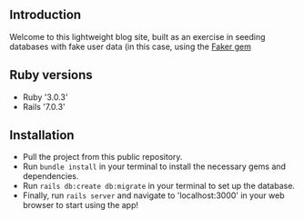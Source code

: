 ## Introduction
Welcome to this lightweight blog site, built as an exercise in seeding databases with fake user data (in this case, using the [Faker gem](https://github.com/faker-ruby/faker)

## Ruby versions
- Ruby '3.0.3'
- Rails '7.0.3'

## Installation
- Pull the project from this public repository.
- Run `bundle install` in your terminal to install the necessary gems and dependencies.
- Run `rails db:create db:migrate` in your terminal to set up the database.
- Finally, run `rails server` and navigate to 'localhost:3000' in your web browser to start using the app!
